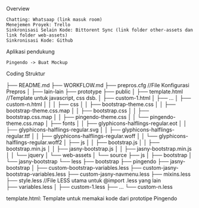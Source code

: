 Overview

    Chatting: Whatsaap (link masuk room)
    Menejemen Proyek: Trello
    Sinkronisasi Selain Kode: Bittorent Sync (link folder other-assets dan link folder web-assets)
    Sinkronisasi Kode: Github

Aplikasi pendukung

    Pingendo -> Buat Mockup

Coding
Struktur

├── README.md
├── WORKFLOW.md 
├── prepros.cfg       //File Konfigurasi Prepros
│
├── lain-lain
├── prototype
├── public
│   ├── template.html     //Template <head> untuk javascript, css dsb.
│   ├── custom-1.html 
│   ├── ... 
│   ├── custom-n.html
│   │
│   ├── css
│   │   ├── bootstrap-theme.css
│   │   ├── bootstrap-theme.css.map
│   │   ├── bootstrap.css 
│   │   ├── bootstrap.css.map
│   │   ├── pingendo-theme.css
│   │   └── pingendo-theme.css.map
│   ├── fonts
│   │   ├── glyphicons-halflings-regular.eot
│   │   ├── glyphicons-halflings-regular.svg
│   │   ├── glyphicons-halflings-regular.ttf
│   │   ├── glyphicons-halflings-regular.woff
│   │   └── glyphicons-halflings-regular.woff2
│   ├── js
│   │   ├── bootstrap.js
│   │   ├── bootstrap.min.js
│   │   ├── jasny-bootstrap.js
│   │   ├── jasny-bootstrap.min.js
│   │   └── jquery
│   └── web-assets
│
└── source
    ├── js
    │   ├── bootstrap
    │   └── jasny-bootstrap
    └── less
        ├── bootstrap
        ├── pingendo
        ├── jasny-bootstrap
        │
        ├── custom-bootstrap-variables.less
        ├── custom-jasny-bootstrap-variables.less
        ├── custom-jasny-navmenu.less
        ├── mixins.less
        ├── style.less        //File LESS utama untuk @import .less yang lain     
        ├── variables.less
        │
        ├── custom-1.less
        ├── ...
        └── custom-n.less


template.html: Template untuk memakai kode dari prototipe Pingendo
